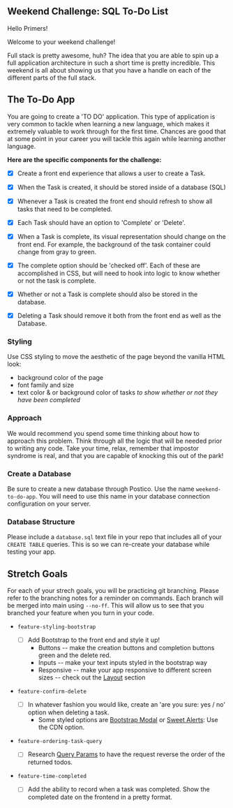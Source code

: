 ## Weekend Challenge: SQL To-Do List

Hello Primers!

Welcome to your weekend challenge!

Full stack is pretty awesome, huh? The idea that you are able to spin up a full application architecture in such a short time is pretty incredible. This weekend is all about showing us that you have a handle on each of the different parts of the full stack.

## The To-Do App

You are going to create a 'TO DO' application. This type of application is very common to tackle when learning a new language, which makes it extremely valuable to work through for the first time. Chances are good that at some point in your career you will tackle this again while learning another language.

**Here are the specific components for the challenge:**

-[x] Create a front end experience that allows a user to create a Task.

-   [x] When the Task is created, it should be stored inside of a database (SQL)
-   [x] Whenever a Task is created the front end should refresh to show all tasks that need to be completed.
-   [x] Each Task should have an option to 'Complete' or 'Delete'.
-   [x] When a Task is complete, its visual representation should change on the front end. For example, the background of the task container could change from gray to green.
-   [x] The complete option should be 'checked off'. Each of these are accomplished in CSS, but will need to hook into logic to know whether or not the task is complete.
-   [x] Whether or not a Task is complete should also be stored in the database.
-   [x] Deleting a Task should remove it both from the front end as well as the Database.

### Styling

Use CSS styling to move the aesthetic of the page beyond the vanilla HTML look:

-   background color of the page
-   font family and size
-   text color & or background color of tasks _to show whether or not they have been completed_

### Approach

We would recommend you spend some time thinking about how to approach this problem. Think through all the logic that will be needed prior to writing any code. Take your time, relax, remember that impostor syndrome is real, and that you are capable of knocking this out of the park!

### Create a Database

Be sure to create a new database through Postico. Use the name `weekend-to-do-app`. You will need to use this name in your database connection configuration on your server.

### Database Structure

Please include a `database.sql` text file in your repo that includes all of your `CREATE TABLE` queries. This is so we can re-create your database while testing your app.

## Stretch Goals

For each of your strech goals, you will be practicing git branching. Please refer to the branching notes for a reminder on commands. Each branch will be merged into main using `--no-ff`. This will allow us to see that you branched your feature when you turn in your code.

-   `feature-styling-bootstrap`

    -   [ ] Add Bootstrap to the front end and style it up!
        -   Buttons -- make the creation buttons and completion buttons green and the delete red.
        -   Inputs -- make your text inputs styled in the bootstrap way
        -   Responsive -- make your app responsive to different screen sizes -- check out the [Layout](https://getbootstrap.com/docs/4.1/layout/overview/) section

-   `feature-confirm-delete`

    -   [ ] In whatever fashion you would like, create an 'are you sure: yes / no' option when deleting a task.
        -   Some styled options are [Bootstrap Modal](https://getbootstrap.com/docs/4.0/components/modal/) or [Sweet Alerts](https://sweetalert.js.org/guides/): Use the CDN option.

-   `feature-ordering-task-query`

    -   [ ] Research [Query Params](https://expressjs.com/en/api.html#req.query) to have the request reverse the order of the returned todos.

-   `feature-time-completed`

    -   [ ] Add the ability to record when a task was completed. Show the completed date on the frontend in a pretty format.
